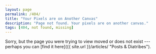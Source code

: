 ```yaml
---
layout: page
permalink: /404/
title: "Your Pixels are on Another Canvas"
description: "Page not found. Your pixels are on another canvas."
tags: [404, not found, missing]
---  
```


Sorry, but the page you were trying to view moved or does not exist --- perhaps you can [find it here]({{ site.url }}/articles/ "Posts & Diatribes").

<script type="text/javascript">
  var GOOG_FIXURL_LANG = 'en';
  var GOOG_FIXURL_SITE = 'http://athletebuilder.com'
</script>
<script type="text/javascript"
  src="http://linkhelp.clients.google.com/tbproxy/lh/wm/fixurl.js">
</script>